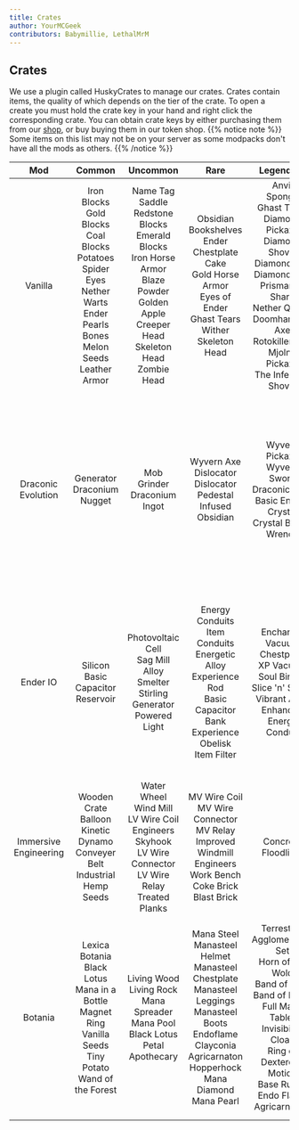 ```yaml
---
title: Crates
author: YourMCGeek
contributors: Babymillie, LethalMrM
---
```


## Crates

We use a plugin called HuskyCrates to manage our crates. Crates contain items, the quality of which depends on the tier of the crate. To open a create you must hold the crate key in your hand and right click the corresponding crate. You can obtain crate keys by either purchasing them from our <a href="https://shop.shadownode.ca/" target="_blank">shop</a>, or buy buying them in our token shop. 
{{% notice note %}}
Some items on this list may not be on your server as some modpacks don't have all the mods as others.
{{% /notice %}}

| Mod                   | Common                                                                                                                                                          | Uncommon                                                                                                                                                                      | Rare                                                                                                                                                                                                      | Legendary                                                                                                                                                                                                                                     | Exotic                                                                                                                                                                                                                                | Chaotic                                                                                                                                                                                                                  |
| :---:                 | :------:                                                                                                                                                        | :--------:                                                                                                                                                                    | :----:                                                                                                                                                                                                    | :---------:                                                                                                                                                                                                                                   | :------:                                                                                                                                                                                                                              | :------:                                                                                                                                                                                                                 |
| Vanilla               | Iron Blocks <br> Gold Blocks <br> Coal Blocks <br> Potatoes <br> Spider Eyes <br> Nether Warts <br> Ender Pearls <br> Bones <br> Melon Seeds <br> Leather Armor | Name Tag <br> Saddle <br> Redstone Blocks <br> Emerald Blocks <br> Iron Horse Armor <br> Blaze Powder <br> Golden Apple <br> Creeper Head <br> Skeleton Head <br> Zombie Head | Obsidian <br> Bookshelves <br> Ender Chestplate <br> Cake <br> Gold Horse Armor <br> Eyes of Ender <br> Ghast Tears <br> Wither Skeleton Head                                                             | Anvil <br> Sponge <br> Ghast Tears <br> Diamond Pickaxe <br> Diamond Shovel <br> Diamond Axe <br> Diamond Hoe <br> Prismarine Shard <br> Nether Quartz <br> Doomhammer Axe <br> Rotokiller Hoe <br> Mjolnir Pickaxe <br> The Infernian Shovel | Enchantment Table  <br> Beacon <br> Nether Star <br> Diamond Horse Armor <br> Diamond Horse Armor <br> Enchanted Golden Apple <br> Chorus Fruit <br> Mirkwood Bow <br> Godkiller Sword                                                | End Crystals <br> Dragon's Breath <br> Dragon Egg  <br> Spawn Guardian Egg <br> Sponge <br> Block of Emerald <br> Bottles O' Enchanting <br> Elytra <br> HEV Helmet <br> HEV Chestplate <br> HEV Leggings <br> HEV Boots |
| Draconic Evolution    | Generator  <br> Draconium Nugget                                                                                                                                | Mob Grinder <br> Draconium Ingot                                                                                                                                              | Wyvern Axe <br> Dislocator <br> Dislocator Pedestal <br> Infused Obsidian                                                                                                                                 | Wyvern Pickaxe <br> Wyvern Sword <br> Draconic Core <br> Basic Energy Crystal <br> Crystal Binder Wrench                                                                                                                                      | Wyvern Helmet  <br> Wyvern Chestplate <br> Wyvern Leggings <br> Wyvern Boots <br> Wyvern Bow <br> Wyvern Shovel <br> Energy Core <br> Basic Fusion Crafter <br> Basic Wireless Crystal                                                | Custom Named Draconic Tool <br> Wyvern Capacitor <br> Dragon Heart <br> Draconium Ingot <br> Wyvern Core <br> Wyvern Fusion Crafter <br> Energy Core Stablizers                                                          |
| Ender IO              | Silicon <br> Basic Capacitor <br> Reservoir                                                                                                                     | Photovoltaic Cell <br> Sag Mill <br> Alloy Smelter <br> Stirling Generator <br> Powered Light                                                                                 | Energy Conduits  <br> Item Conduits  <br> Energetic Alloy <br> Experience Rod <br> Basic Capacitor Bank <br> Experience Obelisk <br> Item Filter                                                          | Enchanter <br> Vacuum Chestplate  <br> XP Vacuum <br> Soul Binder <br> Slice 'n' Splice <br> Vibrant Alloy <br> Enhanced Energy Conduit                                                                                                       | Farming Station  <br> Filled Soul Vial <br> Dark Steel Helmet <br> Dark Steel Chestplate <br> Dark Steel Leggings <br> Dark Steel Boots <br> Travel Anchor <br> Advanced Filter <br> The Vat                                          | Wireless Charger <br> Wither Proof Obsidian <br> Dark Steel <br> Ender Energy Conduit <br> Advanced Photovoltaic Cell                                                                                                    |
| Immersive Engineering | Wooden Crate <br> Balloon <br> Kinetic Dynamo <br> Conveyer Belt  <br> Industrial Hemp Seeds                                                                    | Water Wheel <br> Wind Mill <br> LV Wire Coil <br> Engineers Skyhook <br> LV Wire Connector <br> LV Wire Relay <br> Treated Planks                                             | MV Wire Coil <br> MV Wire Connector  <br> MV Relay <br> Improved Windmill <br> Engineers Work Bench <br> Coke Brick <br> Blast Brick                                                                      | Concrete <br> Floodlight                                                                                                                                                                                                                      | Revolver with Ammo                                                                                                                                                                                                                    | Rail Gun <br> Mining Drill <br> Chemthrower <br> Relic Shader Grab Bag                                                                                                                                                   |
| Botania               | Lexica Botania  <br> Black Lotus <br> Mana in a Bottle <br> Magnet Ring <br> Vanilla Seeds <br> Tiny Potato <br> Wand of the Forest                             | Living Wood <br> Living Rock <br> Mana Spreader <br> Mana Pool <br> Black Lotus <br> Petal Apothecary                                                                         | Mana Steel <br> Manasteel Helmet <br> Manasteel Chestplate <br> Manasteel Leggings <br> Manasteel Boots <br> Endoflame <br> Clayconia <br> Agricarnaton <br> Hopperhock <br> Mana Diamond <br> Mana Pearl | Terrestrial Agglomeration Set <br> Horn of the Wold <br> Band of Aura <br> Band of Mana <br> Full Mana Tablet <br> Invisibility Cloak <br> Ring of Dexterous Motion <br> Base Runes <br> Endo Flame <br> Agricarnation                        | Sojourne Sash  <br> Tier 2 Runes <br> Thermalilly <br> Terrasteel Helmet <br> Terrasteel Chestplate <br> Terrasteel Leggings <br> Third Eye <br> Terrasteel <br> Blaze Lamp <br> Alchemy Catalyst <br> Overgrowth Seed <br> Kekimurus | Alfheim Portal Core <br> Dreamwood <br> Elven Mana Spreader <br> Kekimurus <br> Loonium <br> Fallen Kanade <br> Elementium TOol <br> Gaia Spirits <br> Orechid                                                           |
